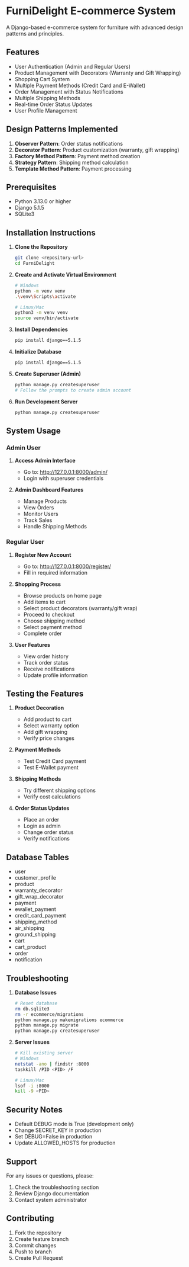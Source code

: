# FurniDelight E-commerce System

A Django-based e-commerce system for furniture with advanced design patterns and principles.

## Features

- User Authentication (Admin and Regular Users)
- Product Management with Decorators (Warranty and Gift Wrapping)
- Shopping Cart System
- Multiple Payment Methods (Credit Card and E-Wallet)
- Order Management with Status Notifications
- Multiple Shipping Methods
- Real-time Order Status Updates
- User Profile Management

## Design Patterns Implemented

1. **Observer Pattern**: Order status notifications
2. **Decorator Pattern**: Product customization (warranty, gift wrapping)
3. **Factory Method Pattern**: Payment method creation
4. **Strategy Pattern**: Shipping method calculation
5. **Template Method Pattern**: Payment processing

## Prerequisites

- Python 3.13.0 or higher
- Django 5.1.5
- SQLite3

## Installation Instructions

1. **Clone the Repository**
   ```bash
   git clone <repository-url>
   cd FurniDelight
   ```

2. **Create and Activate Virtual Environment**
   ```bash
   # Windows
   python -m venv venv
   .\venv\Scripts\activate

   # Linux/Mac
   python3 -m venv venv
   source venv/bin/activate
   ```

3. **Install Dependencies**
   ```bash
   pip install django==5.1.5
   ```

4. **Initialize Database**
   ```bash
   pip install django==5.1.5
   ```

5. **Create Superuser (Admin)**
   ```bash
   python manage.py createsuperuser
   # Follow the prompts to create admin account
   ```

6. **Run Development Server**
   ```bash
   python manage.py createsuperuser
   ```

## System Usage

### Admin User

1. **Access Admin Interface**
   - Go to: http://127.0.0.1:8000/admin/
   - Login with superuser credentials

2. **Admin Dashboard Features**
   - Manage Products
   - View Orders
   - Monitor Users
   - Track Sales
   - Handle Shipping Methods

### Regular User

1. **Register New Account**
   - Go to: http://127.0.0.1:8000/register/
   - Fill in required information

2. **Shopping Process**
   - Browse products on home page
   - Add items to cart
   - Select product decorators (warranty/gift wrap)
   - Proceed to checkout
   - Choose shipping method
   - Select payment method
   - Complete order

3. **User Features**
   - View order history
   - Track order status
   - Receive notifications
   - Update profile information

## Testing the Features

1. **Product Decoration**
   - Add product to cart
   - Select warranty option
   - Add gift wrapping
   - Verify price changes

2. **Payment Methods**
   - Test Credit Card payment
   - Test E-Wallet payment

3. **Shipping Methods**
   - Try different shipping options
   - Verify cost calculations

4. **Order Status Updates**
   - Place an order
   - Login as admin
   - Change order status
   - Verify notifications

## Database Tables

- user
- customer_profile
- product
- warranty_decorator
- gift_wrap_decorator
- payment
- ewallet_payment
- credit_card_payment
- shipping_method
- air_shipping
- ground_shipping
- cart
- cart_product
- order
- notification

## Troubleshooting

1. **Database Issues**
   ```bash
   # Reset database
   rm db.sqlite3
   rm -r ecommerce/migrations
   python manage.py makemigrations ecommerce
   python manage.py migrate
   python manage.py createsuperuser
   ```

2. **Server Issues**
   ```bash
   # Kill existing server
   # Windows
   netstat -ano | findstr :8000
   taskkill /PID <PID> /F

   # Linux/Mac
   lsof -i :8000
   kill -9 <PID>
   ```

## Security Notes

- Default DEBUG mode is True (development only)
- Change SECRET_KEY in production
- Set DEBUG=False in production
- Update ALLOWED_HOSTS for production

## Support

For any issues or questions, please:
1. Check the troubleshooting section
2. Review Django documentation
3. Contact system administrator

## Contributing

1. Fork the repository
2. Create feature branch
3. Commit changes
4. Push to branch
5. Create Pull Request 